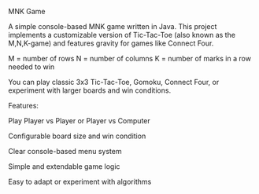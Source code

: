 MNK Game

A simple console-based MNK game written in Java.
This project implements a customizable version of Tic-Tac-Toe (also known as the M,N,K-game) and features gravity for games like Connect Four.

M = number of rows
N = number of columns
K = number of marks in a row needed to win

You can play classic 3x3 Tic-Tac-Toe, Gomoku, Connect Four, or experiment with larger boards and win conditions.

Features:

Play Player vs Player or Player vs Computer

Configurable board size and win condition

Clear console-based menu system

Simple and extendable game logic

Easy to adapt or experiment with algorithms
